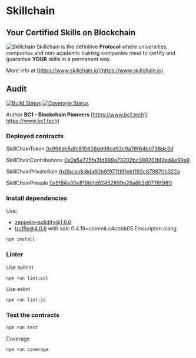 # Skillchain
## Your Certified Skills on Blockchain

![Skillchain](https://www.skillchain.io/assets/images/logo-28.png "Skillchain") Skillchain is the definitive **Protocol** where universities, companies and non-academic training companies meet to certify and guarantee **YOUR** skills in a permanent way.

More info at [https://www.skillchain.io](https://www.skillchain.io)

## Audit

[![Build Status](https://travis-ci.org/bc1tech/skillchain-audit.svg?branch=master)](https://travis-ci.org/bc1tech/skillchain-audit)
[![Coverage Status](https://coveralls.io/repos/github/bc1tech/skillchain-audit/badge.svg)](https://coveralls.io/github/bc1tech/skillchain-audit)

Author **BC1 - Blockchain Pioneers** [https://www.bc1.tech]( https://www.bc1.tech)

### Deployed contracts

SkillChainToken [0x996dc5dfc819408dd98cd92c9a76f64b0738dc3d](https://etherscan.io/token/0x996dc5dfc819408dd98cd92c9a76f64b0738dc3d)

SkillChainContributions [0x0a5e725fa3fd699a73202bc089201f49ad4e99a9](https://etherscan.io/address/0x0a5e725fa3fd699a73202bc089201f49ad4e99a9)

SkillChainPrivateSale [0x0bcaa1c8da60b9f9711191ebf192c879870b322a](https://etherscan.io/address/0x0bcaa1c8da60b9f9711191ebf192c879870b322a)

SkillChainPresale [0x5f84a30e819fe1d62452899a28a8b3d0776f9ff0](https://etherscan.io/address/0x5f84a30e819fe1d62452899a28a8b3d0776f9ff0)

### Install dependencies

Use: 

* zeppelin-solidity@1.6.0
* truffle@4.0.6 with solc 0.4.19+commit.c4cbbb05.Emscripten.clang

```bash
npm install
```

### Linter

Use solhint

```bash
npm run lint:sol
```

Use eslint

```bash
npm run lint:js
```

### Test the contracts

```bash
npm run test
```

Coverage

```bash
npm run coverage
```

